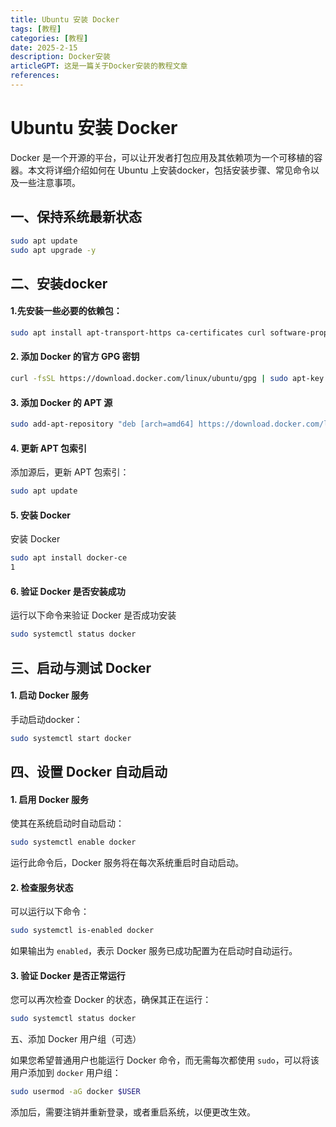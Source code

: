 ```yaml
---
title: Ubuntu 安装 Docker
tags: [教程]
categories: [教程]
date: 2025-2-15
description: Docker安装
articleGPT: 这是一篇关于Docker安装的教程文章
references:
---
```


# Ubuntu  安装 Docker

Docker 是一个开源的平台，可以让开发者打包应用及其依赖项为一个可移植的容器。本文将详细介绍如何在 Ubuntu 上安装docker，包括安装步骤、常见命令以及一些注意事项。

## 一、保持系统最新状态

```bash
sudo apt update
sudo apt upgrade -y
```

## 二、安装docker

#### 1.先安装一些必要的依赖包：

```bash
sudo apt install apt-transport-https ca-certificates curl software-properties-common
```

#### 2. 添加 Docker 的官方 GPG 密钥

```bash
curl -fsSL https://download.docker.com/linux/ubuntu/gpg | sudo apt-key add -

```

#### 3. 添加 Docker 的 APT 源

```bash
sudo add-apt-repository "deb [arch=amd64] https://download.docker.com/linux/ubuntu $(lsb_release -cs) stable"
```

#### 4. 更新 APT 包索引

添加源后，更新 APT 包索引：

```bash
sudo apt update
```

#### 5. 安装 Docker

安装 Docker 

```bash
sudo apt install docker-ce
1
```

#### 6. 验证 Docker 是否安装成功

运行以下命令来验证 Docker 是否成功安装

```bash
sudo systemctl status docker
```

## 三、启动与测试 Docker

#### 1. 启动 Docker 服务

手动启动docker：

```bash
sudo systemctl start docker
```

## 四、设置 Docker 自动启动

#### 1. 启用 Docker 服务

使其在系统启动时自动启动：

```bash
sudo systemctl enable docker
```

运行此命令后，Docker 服务将在每次系统重启时自动启动。

#### 2. 检查服务状态

可以运行以下命令：

```bash
sudo systemctl is-enabled docker
```

如果输出为 `enabled`，表示 Docker 服务已成功配置为在启动时自动运行。

#### 3. 验证 Docker 是否正常运行

您可以再次检查 Docker 的状态，确保其正在运行：

```bash
sudo systemctl status docker
```

五、添加 Docker 用户组（可选）

如果您希望普通用户也能运行 Docker 命令，而无需每次都使用 `sudo`，可以将该用户添加到 `docker` 用户组：

```bash
sudo usermod -aG docker $USER
```

添加后，需要注销并重新登录，或者重启系统，以便更改生效。